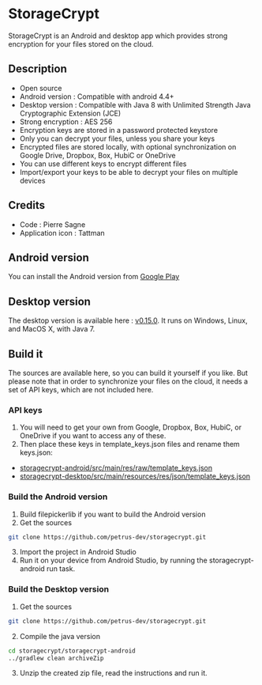 # StorageCrypt #
StorageCrypt is an Android and desktop app which provides strong encryption for your files stored on the cloud.

## Description ##
  * Open source
  * Android version : Compatible with android 4.4+
  * Desktop version : Compatible with Java 8 with Unlimited Strength Java Cryptographic Extension (JCE)
  * Strong encryption : AES 256
  * Encryption keys are stored in a password protected keystore
  * Only you can decrypt your files, unless you share your keys
  * Encrypted files are stored locally, with optional synchronization on Google Drive, Dropbox, Box, HubiC or OneDrive
  * You can use different keys to encrypt different files
  * Import/export your keys to be able to decrypt your files on multiple devices

## Credits ##
* Code : Pierre Sagne
* Application icon : Tattman

## Android version ##
You can install the Android version from [Google Play](https://play.google.com/store/apps/details?id=fr.petrus.tools.storagecrypt)

## Desktop version ##
The desktop version is available here : [v0.15.0](https://github.com/petrus-dev/storagecrypt/raw/master/storagecrypt-desktop/distributions/StorageCrypt-0.15.0.zip). It runs on Windows, Linux, and MacOS X, with Java 7.

## Build it ##
The sources are available here, so you can build it yourself if you like.
But please note that in order to synchronize your files on the cloud, it needs a set of API keys, which are not included here.

### API keys ###
1. You will need to get your own from Google, Dropbox, Box, HubiC, or OneDrive if you want to access any of these.
2. Then place these keys in template_keys.json files and rename them keys.json:
* [storagecrypt-android/src/main/res/raw/template_keys.json](storagecrypt-android/src/main/res/raw/template_keys.json)
* [storagecrypt-desktop/src/main/resources/res/json/template_keys.json](storagecrypt-desktop/src/main/resources/res/json/template_keys.json)

### Build the Android version ###
1. Build filepickerlib if you want to build the Android version
2. Get the sources
```bash
git clone https://github.com/petrus-dev/storagecrypt.git
```
3. Import the project in Android Studio
4. Run it on your device from Android Studio, by running the storagecrypt-android run task.

### Build the Desktop version ###
1. Get the sources
```bash
git clone https://github.com/petrus-dev/storagecrypt.git
```
2. Compile the java version
```bash
cd storagecrypt/storagecrypt-android
../gradlew clean archiveZip
```
3. Unzip the created zip file, read the instructions and run it.